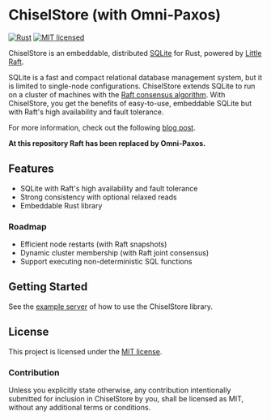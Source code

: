 # ChiselStore (with Omni-Paxos)

[![Rust](https://github.com/chiselstrike/chiselstore/actions/workflows/rust.yml/badge.svg)](https://github.com/chiselstrike/chiselstore/actions/workflows/rust.yml)
[![MIT licensed](https://img.shields.io/badge/license-MIT-blue.svg)](./LICENSE)

ChiselStore is an embeddable, distributed [SQLite](https://www.sqlite.org/index.html) for Rust, powered by [Little Raft](https://github.com/andreev-io/little-raft).

SQLite is a fast and compact relational database management system, but it is limited to single-node configurations.
ChiselStore extends SQLite to run on a cluster of machines with the [Raft consensus algorithm](https://raft.github.io).
With ChiselStore, you get the benefits of easy-to-use, embeddable SQLite but with Raft's high availability and fault tolerance.

For more information, check out the following [blog post](https://glaubercosta-11125.medium.com/winds-of-change-in-web-data-728187331f53).

**At this repository Raft has been replaced by Omni-Paxos.**
## Features

* SQLite with Raft's high availability and fault tolerance
* Strong consistency with optional relaxed reads
* Embeddable Rust library

### Roadmap

* Efficient node restarts (with Raft snapshots)
* Dynamic cluster membership (with Raft joint consensus)
* Support executing non-deterministic SQL functions

## Getting Started

See the [example server](examples) of how to use the ChiselStore library.

## License

This project is licensed under the [MIT license](LICENSE).

### Contribution

Unless you explicitly state otherwise, any contribution intentionally submitted
for inclusion in ChiselStore by you, shall be licensed as MIT, without any additional
terms or conditions.
